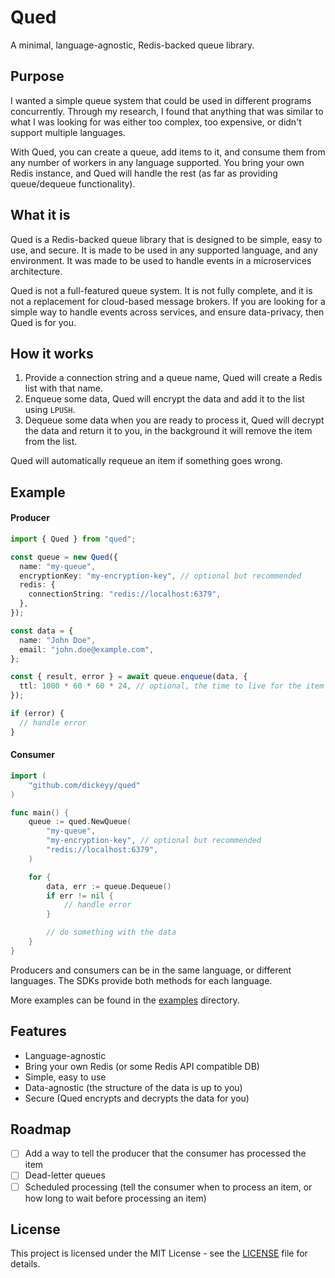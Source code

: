 # Qued

A minimal, language-agnostic, Redis-backed queue library.

## Purpose

I wanted a simple queue system that could be used in different programs concurrently. Through my research, I found that anything that was similar to what I was looking for was either too complex, too expensive, or didn't support multiple languages.

With Qued, you can create a queue, add items to it, and consume them from any number of workers in any language supported. You bring your own Redis instance, and Qued will handle the rest (as far as providing queue/dequeue functionality).

## What it is

Qued is a Redis-backed queue library that is designed to be simple, easy to use, and secure. It is made to be used in any supported language, and any environment. It was made to be used to handle events in a microservices architecture.

Qued is not a full-featured queue system. It is not fully complete, and it is not a replacement for cloud-based message brokers. If you are looking for a simple way to handle events across services, and ensure data-privacy, then Qued is for you.

## How it works

1. Provide a connection string and a queue name, Qued will create a Redis list with that name.
2. Enqueue some data, Qued will encrypt the data and add it to the list using `LPUSH`.
3. Dequeue some data when you are ready to process it, Qued will decrypt the data and return it to you, in the background it will remove the item from the list.

Qued will automatically requeue an item if something goes wrong.

## Example

#### Producer

```ts
import { Qued } from "qued";

const queue = new Qued({
  name: "my-queue",
  encryptionKey: "my-encryption-key", // optional but recommended
  redis: {
    connectionString: "redis://localhost:6379",
  },
});

const data = {
  name: "John Doe",
  email: "john.doe@example.com",
};

const { result, error } = await queue.enqueue(data, {
  ttl: 1000 * 60 * 60 * 24, // optional, the time to live for the item in milliseconds
});

if (error) {
  // handle error
}
```

#### Consumer

```go
import (
    "github.com/dickeyy/qued"
)

func main() {
    queue := qued.NewQueue(
        "my-queue",
        "my-encryption-key", // optional but recommended
        "redis://localhost:6379",
    )

    for {
        data, err := queue.Dequeue()
        if err != nil {
            // handle error
        }

        // do something with the data
    }
}
```

Producers and consumers can be in the same language, or different languages. The SDKs provide both methods for each language.

More examples can be found in the [examples](./examples) directory.

## Features

- Language-agnostic
- Bring your own Redis (or some Redis API compatible DB)
- Simple, easy to use
- Data-agnostic (the structure of the data is up to you)
- Secure (Qued encrypts and decrypts the data for you)

## Roadmap

- [ ] Add a way to tell the producer that the consumer has processed the item
- [ ] Dead-letter queues
- [ ] Scheduled processing (tell the consumer when to process an item, or how long to wait before processing an item)

## License

This project is licensed under the MIT License - see the [LICENSE](./LICENSE) file for details.
